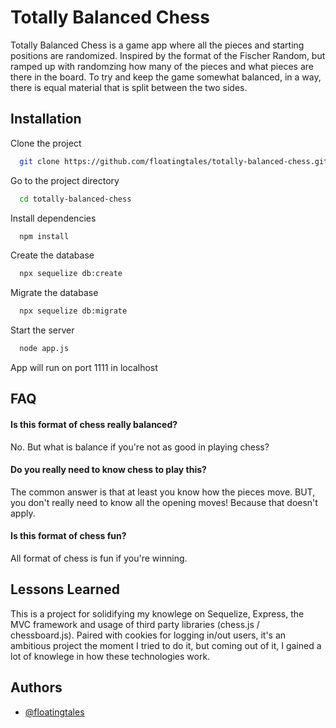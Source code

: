 
# Totally Balanced Chess

Totally Balanced Chess is a game app where all the pieces and starting positions are randomized. Inspired by the format of the Fischer Random, but ramped up with randomzing how many of the pieces and what pieces are there in the board. To try and keep the game somewhat balanced, in a way, there is equal material that is split between the two sides.



## Installation

Clone the project

```bash
  git clone https://github.com/floatingtales/totally-balanced-chess.git
```

Go to the project directory

```bash
  cd totally-balanced-chess
```

Install dependencies

```bash
  npm install
```

Create the database

```bash
  npx sequelize db:create
```

Migrate the database

```bash
  npx sequelize db:migrate
```

Start the server

```bash
  node app.js
```

App will run on port 1111 in localhost
## FAQ

#### Is this format of chess really balanced?

No. But what is balance if you're not as good in playing chess?

#### Do you really need to know chess to play this?

The common answer is that at least you know how the pieces move. BUT, you don't really need to know all the opening moves! Because that doesn't apply.

#### Is this format of chess fun?

All format of chess is fun if you're winning.

## Lessons Learned

This is a project for solidifying my knowlege on Sequelize, Express, the MVC framework and usage of third party libraries (chess.js / chessboard.js). Paired with cookies for logging in/out users, it's an ambitious project the moment I tried to do it, but coming out of it, I gained a lot of knowlege in how these technologies work.
## Authors

- [@floatingtales](https://www.github.com/floatingtales)

